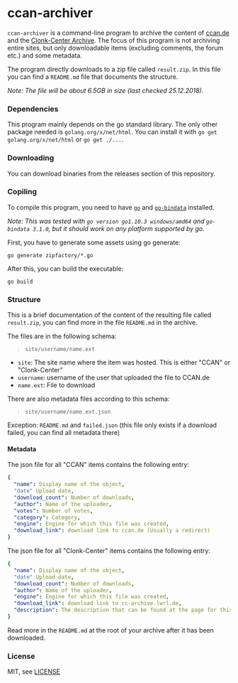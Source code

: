 # ccan-archiver

`ccan-archiver` is a command-line program to archive the content of [ccan.de](https://ccan.de) and the [Clonk-Center Archive](https://cc-archive.lwrl.de).
The focus of this program is not archiving entire sites, but only downloadable items (excluding comments, the forum etc.) and some metadata.

The program directly downloads to a zip file called `result.zip`. In this file you can find a `README.md` file that documents the structure.

_Note: The file will be about 6.5GB in size (last checked 25.12.2018)._

### Dependencies

This program mainly depends on the go standard library. The only other package needed is `golang.org/x/net/html`.
You can install it with `go get golang.org/x/net/html` or `go get ./...`.

### Downloading

You can download binaries from the releases section of this repository.

### Copiling

To compile this program, you need to have [`go`](http://golang.org/) and [`go-bindata`](https://github.com/jteeuwen/go-bindata) installed.

_Note: This was tested with `go version go1.10.3 windows/amd64` and `go-bindata 3.1.0`, but it should work on any platform supported by go._

First, you have to generate some assets using go generate:
```
go generate zipfactory/*.go
```

After this, you can build the executable:
```
go build
```


### Structure

This is a brief documentation of the content of the resulting file called `result.zip`, you can find more in the file `README.md` in the archive.

The files are in the following schema:

 > `site/username/name.ext`

 - `site`: The site name where the item was hosted. This is either "CCAN" or "Clonk-Center"
 - `username`: username of the user that uploaded the file to CCAN.de
 - `name.ext`: File to download

There are also metadata files according to this schema:

 > `site/username/name.ext.json`

Exception: `README.md` and `failed.json` (this file only exists if a download failed, you can find all metadata there)


#### Metadata

The json file for all "CCAN" items contains the following entry:

```yaml
{
  "name": Display name of the object,
  "date" Upload date,
  "download_count": Number of downloads,
  "author": Name of the uploader,
  "votes": Number of votes,
  "category": Category,
  "engine": Engine for which this file was created,
  "download_link": download link to ccan.de (Usually a redirect)
}
```

The json file for all "Clonk-Center" items contains the following entry:

```yaml
{
  "name": Display name of the object,
  "date" Upload date,
  "download_count": Number of downloads,
  "author": Name of the uploader,
  "engine": Engine for which this file was created,
  "download_link": download link to cc-archive.lwrl.de,
  "description": The description that can be found at the page for this item (as Markdown text)
}
```
Read more in the `README.md` at the root of your archive after it has been downloaded.

### License

MIT, see [LICENSE](LICENSE)
